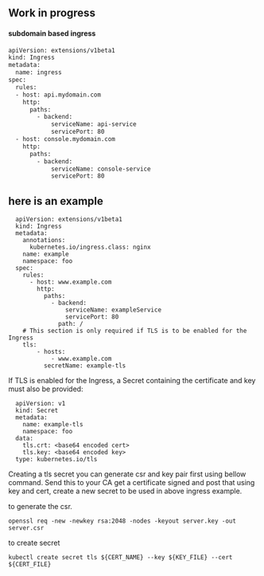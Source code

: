 
## Work in progress
####  subdomain based ingress
```sh
apiVersion: extensions/v1beta1
kind: Ingress
metadata:
  name: ingress
spec:
  rules:
  - host: api.mydomain.com
    http:
      paths:
        - backend:
            serviceName: api-service
            servicePort: 80
  - host: console.mydomain.com
    http:
      paths:
        - backend:
            serviceName: console-service
            servicePort: 80
```

## here is an example

```
  apiVersion: extensions/v1beta1
  kind: Ingress
  metadata:
    annotations:
      kubernetes.io/ingress.class: nginx
    name: example
    namespace: foo
  spec:
    rules:
      - host: www.example.com
        http:
          paths:
            - backend:
                serviceName: exampleService
                servicePort: 80
              path: /
    # This section is only required if TLS is to be enabled for the Ingress
    tls:
        - hosts:
            - www.example.com
          secretName: example-tls
```
If TLS is enabled for the Ingress, a Secret containing the certificate and key must also be provided:
```
  apiVersion: v1
  kind: Secret
  metadata:
    name: example-tls
    namespace: foo
  data:
    tls.crt: <base64 encoded cert>
    tls.key: <base64 encoded key>
  type: kubernetes.io/tls

```
Creating a tls secret you can generate csr and key pair first using bellow command. Send this to your CA get a certificate signed and post that using key and cert, create  a new secret to be used in above ingress example.

to generate the csr.   
```
openssl req -new -newkey rsa:2048 -nodes -keyout server.key -out server.csr
```   
to create secret   
```
kubectl create secret tls ${CERT_NAME} --key ${KEY_FILE} --cert ${CERT_FILE}
```

